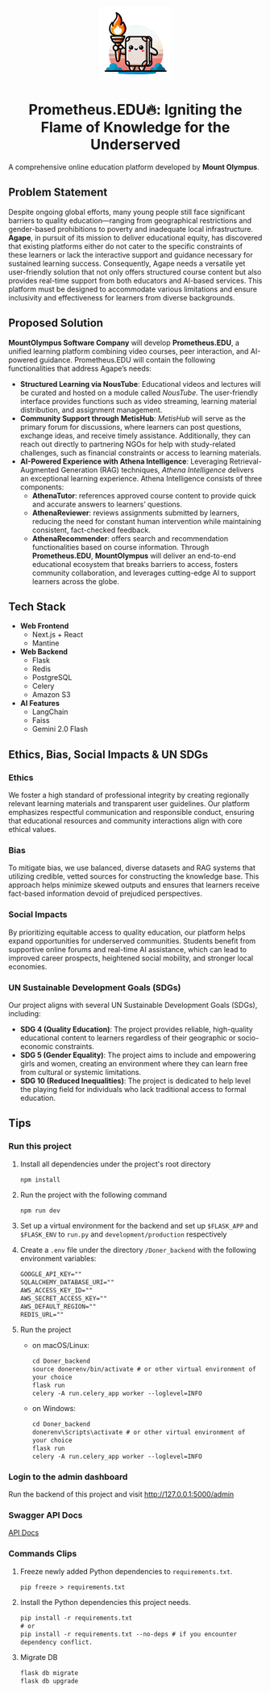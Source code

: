 <div align="center" id="project-logo">
  <img
    src="./prometheus-edu-logo.png"
    width="145"
    height="145"
  />
</div>
<h1 align="center">Prometheus.EDU🔥: Igniting the Flame of Knowledge for the Underserved</h1>

A comprehensive online education platform developed by **Mount Olympus**.

## Problem Statement

Despite ongoing global efforts, many young people still face significant barriers to quality education—ranging from geographical restrictions and gender-based prohibitions to poverty and inadequate local infrastructure. **Agape**, in pursuit of its mission to deliver educational equity, has discovered that existing platforms either do not cater to the specific constraints of these learners or lack the interactive support and guidance necessary for sustained learning success.
Consequently, Agape needs a versatile yet user-friendly solution that not only offers structured course content but also provides real-time support from both educators and AI-based services. This platform must be designed to accommodate various limitations and ensure inclusivity and effectiveness for learners from diverse backgrounds.

## Proposed Solution

**MountOlympus Software Company** will develop **Prometheus.EDU**, a unified learning platform combining video courses, peer interaction, and AI-powered guidance. Prometheus.EDU will contain the following functionalities that address Agape’s needs:

- **Structured Learning via NousTube**: Educational videos and lectures will be curated and hosted on a module called *NousTube*. The user-friendly interface provides functions such as video streaming, learning material distribution, and assignment management.
- **Community Support through MetisHub**: *MetisHub* will serve as the primary forum for discussions, where learners can post questions, exchange ideas, and receive timely assistance. Additionally, they can reach out directly to partnering NGOs for help with study-related challenges, such as financial constraints or access to learning materials.
- **AI-Powered Experience with Athena Intelligence**: Leveraging Retrieval-Augmented Generation (RAG) techniques, *Athena Intelligence* delivers an exceptional learning experience. Athena Intelligence consists of three components:
    - **AthenaTutor**: references approved course content to provide quick and accurate answers to learners’ questions.
    - **AthenaReviewer**: reviews assignments submitted by learners, reducing the need for constant human intervention while maintaining consistent, fact-checked feedback.
    - **AthenaRecommender**: offers search and recommendation functionalities based on course information.
Through **Prometheus.EDU**, **MountOlympus** will deliver an end-to-end educational ecosystem that breaks barriers to access, fosters community collaboration, and leverages cutting-edge AI to support learners across the globe.

## Tech Stack

- **Web Frontend**
    - Next.js + React
    - Mantine
- **Web Backend**
    - Flask
    - Redis
    - PostgreSQL
    - Celery
    - Amazon S3
- **AI Features**
    - LangChain
    - Faiss
    - Gemini 2.0 Flash

## Ethics, Bias, Social Impacts & UN SDGs

### Ethics

We foster a high standard of professional integrity by creating regionally relevant learning materials and transparent user guidelines. Our platform emphasizes respectful communication and responsible conduct, ensuring that educational resources and community interactions align with core ethical values.

### Bias

To mitigate bias, we use balanced, diverse datasets and RAG systems that utilizing credible, vetted sources for constructing the knowledge base. This approach helps minimize skewed outputs and ensures that learners receive fact-based information devoid of prejudiced perspectives.

### Social Impacts

By prioritizing equitable access to quality education, our platform helps expand opportunities for underserved communities. Students benefit from supportive online forums and real-time AI assistance, which can lead to improved career prospects, heightened social mobility, and stronger local economies.

### UN Sustainable Development Goals (SDGs)

Our project aligns with several UN Sustainable Development Goals (SDGs), including:

- **SDG 4 (Quality Education)**: The project provides reliable, high-quality educational content to learners regardless of their geographic or socio-economic constraints.
- **SDG 5 (Gender Equality)**: The project aims to include and empowering girls and women, creating an environment where they can learn free from cultural or systemic limitations.
- **SDG 10 (Reduced Inequalities)**: The project is dedicated to help level the playing field for individuals who lack traditional access to formal education.

## Tips

### Run this project

1. Install all dependencies under the project's root directory

    ```shell
    npm install
    ```

2. Run the project with the following command

   ```shell
   npm run dev
   ```

3. Set up a virtual environment for the backend and set up `$FLASK_APP` and `$FLASK_ENV` to `run.py` and `development/production` respectively

4. Create a `.env` file under the directory `/Doner_backend` with the following environment variables:

   ```text
   GOOGLE_API_KEY=""
   SQLALCHEMY_DATABASE_URI=""
   AWS_ACCESS_KEY_ID=""
   AWS_SECRET_ACCESS_KEY=""
   AWS_DEFAULT_REGION=""
   REDIS_URL=""
   ```

5. Run the project
   - on macOS/Linux:

      ```shell
      cd Doner_backend
      source donerenv/bin/activate # or other virtual environment of your choice
      flask run
      celery -A run.celery_app worker --loglevel=INFO
      ```
   - on Windows:

      ```shell
      cd Doner_backend
      donerenv\Scripts\activate # or other virtual environment of your choice
      flask run
      celery -A run.celery_app worker --loglevel=INFO
      ```

### Login to the admin dashboard

Run the backend of this project and visit http://127.0.0.1:5000/admin

### Swagger API Docs

[API Docs](http://127.0.0.1:5000/apidocs)

### Commands Clips

1. Freeze newly added Python dependencies to `requirements.txt`.
    ```shell
    pip freeze > requirements.txt
    ```
2. Install the Python dependencies this project needs.
   ```shell
   pip install -r requirements.txt
   # or
   pip install -r requirements.txt --no-deps # if you encounter dependency conflict.
   ```

3. Migrate DB
    ```shell
    flask db migrate
    flask db upgrade
    ```


